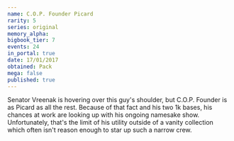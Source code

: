 ```yaml
---
name: C.O.P. Founder Picard
rarity: 5
series: original
memory_alpha:
bigbook_tier: 7
events: 24
in_portal: true
date: 17/01/2017
obtained: Pack
mega: false
published: true
---
```


Senator Vreenak is hovering over this guy's shoulder, but C.O.P. Founder is as Picard as all the rest. Because of that fact and his two 1k bases, his chances at work are looking up with his ongoing namesake show. Unfortunately, that's the limit of his utility outside of a vanity collection which often isn't reason enough to star up such a narrow crew.
